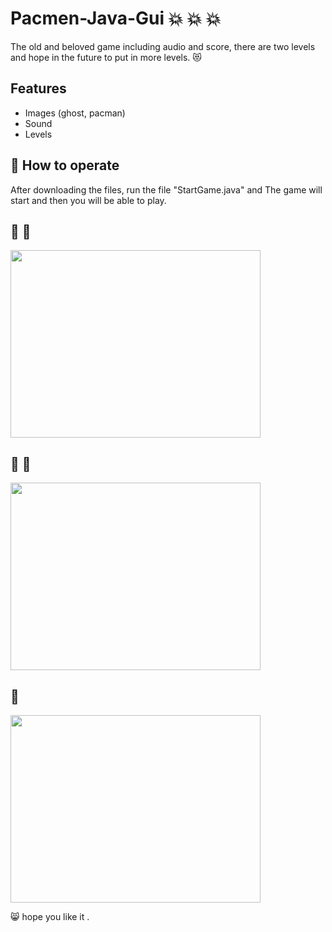 # Pacmen-Java-Gui  :collision: :collision: :collision:
The old and beloved game including audio and score, there are two levels and hope in the future to put in more levels. :heart_eyes_cat:

## Features
   * Images (ghost, pacman)
   * Sound
   * Levels
   

## :ghost:  How to operate
 After downloading the files, run the file "StartGame.java" and 
 The game will start and then you will be able to play.

## :ghost: :ghost:
<img src=https://user-images.githubusercontent.com/57037365/114316707-52be1080-9b0d-11eb-8058-8a7934ad35a9.jpg width="400" height="300">


## :japanese_ogre: :japanese_ogre:
<img src=https://user-images.githubusercontent.com/57037365/114316710-55206a80-9b0d-11eb-8bb3-2a09787a6490.jpg width="400" height="300">

## :space_invader:
<img src=https://user-images.githubusercontent.com/57037365/114316712-56ea2e00-9b0d-11eb-8219-3228b8b2edec.jpg width="400" height="300">


:smile_cat: hope you like it .

